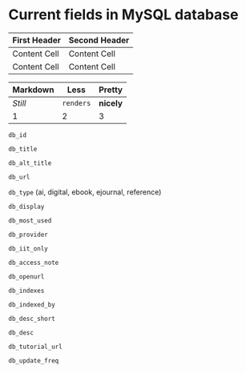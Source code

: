 # Current fields in MySQL database


First Header  | Second Header
------------- | -------------
Content Cell  | Content Cell
Content Cell  | Content Cell


Markdown | Less | Pretty
--- | --- | ---
*Still* | `renders` | **nicely**
1 | 2 | 3



`db_id`

`db_title`

`db_alt_title`

`db_url`

`db_type` (ai, digital, ebook, ejournal, reference)

`db_display`

`db_most_used`

`db_provider`

`db_iit_only`

`db_access_note`

`db_openurl`

`db_indexes`

`db_indexed_by`

`db_desc_short`

`db_desc`

`db_tutorial_url`

`db_update_freq`


